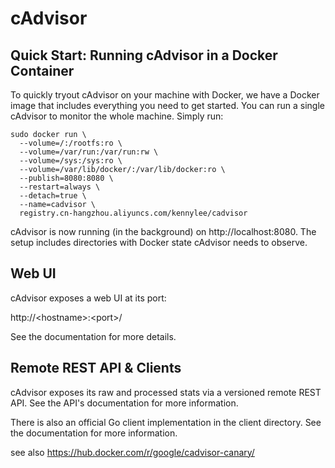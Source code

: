 # cAdvisor

## Quick Start: Running cAdvisor in a Docker Container

To quickly tryout cAdvisor on your machine with Docker, we have a Docker image that includes everything you need to get started. You can run a single cAdvisor to monitor the whole machine. Simply run:

```
sudo docker run \
  --volume=/:/rootfs:ro \
  --volume=/var/run:/var/run:rw \
  --volume=/sys:/sys:ro \
  --volume=/var/lib/docker/:/var/lib/docker:ro \
  --publish=8080:8080 \
  --restart=always \
  --detach=true \
  --name=cadvisor \
  registry.cn-hangzhou.aliyuncs.com/kennylee/cadvisor
```
  
cAdvisor is now running (in the background) on http://localhost:8080. The setup includes directories with Docker state cAdvisor needs to observe.

## Web UI

cAdvisor exposes a web UI at its port:

http://\<hostname\>:\<port\>/

See the documentation for more details.

## Remote REST API & Clients

cAdvisor exposes its raw and processed stats via a versioned remote REST API. See the API's documentation for more information.

There is also an official Go client implementation in the client directory. See the documentation for more information.

see also https://hub.docker.com/r/google/cadvisor-canary/


